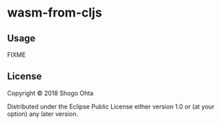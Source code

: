 # wasm-from-cljs

## Usage

FIXME

## License

Copyright © 2018 Shogo Ohta

Distributed under the Eclipse Public License either version 1.0 or (at
your option) any later version.
